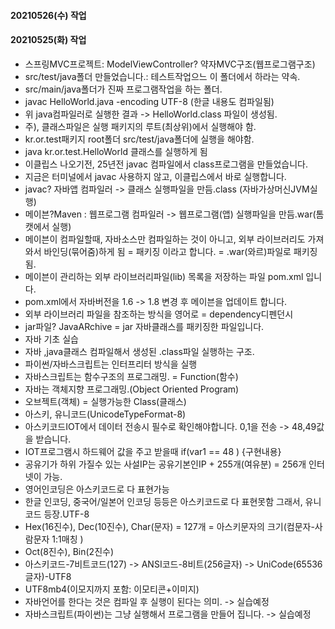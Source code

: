 #### 20210526(수) 작업

#### 20210525(화) 작업
- 스프링MVC프로젝트: ModelViewController? 약자MVC구조(웹프로그램구조)
- src/test/java폴더 만들었습니다.: 테스트작업으느 이 폴더에서 하라는 약속.
- src/main/java폴더가 진짜 프로그램작업을 하는 폴더.
- javac HelloWorld.java -encoding UTF-8 (한글 내용도 컴파일됨)
- 위 java컴파일러로 실행한 결과 -> HelloWorld.class 파일이 생성됨.
- 주), 클래스파일은 실행 패키지의 루트(최상위)에서 실행해야 함.
- kr.or.test패키지 root폴더 src/test/java폴더에 실행을 해야함.
- java kr.or.test.HelloWorld 클래스를 실행하게 됨
- 이클립스 나오기전, 25년전 javac 컴파일에서 class프로그램을 만들었습니다.
- 지금은 터미널에서 javac 사용하지 않고, 이클립스에서 바로 실행합니다.
- javac? 자바앱 컴파일러 -> 클래스 실행파일을 만듬.class (자바가상머신JVM실행)
- 메이븐?Maven : 웹프로그램 컴파일러 -> 웹프로그램(앱) 실행파일을 만듬.war(톰캣에서 실행)
- 메이븐이 컴파일할때, 자바소스만 컴파일하는 것이 아니고, 외부 라이브러리도 가져와서 바인딩(묶어줌)하게 됨 = 패키징 이라고 합니다. = .war(와르)파일로 패키징됨.
- 메이븐이 관리하는 외부 라이브러리파일(lib) 목록을 저장하는 파일 pom.xml 입니다.
- pom.xml에서 자바버전을 1.6 -> 1.8 변경 후 메이븐을 업데이트 합니다.
- 외부 라이브러리 파일을 참조하는 방식을 영어로 = dependency디펜던시
- jar파일? JavaARchive = jar 자바클래스를 패키징한 파일입니다.
- 자바 기초 실습 
- 자바 ,java클래스 컴파일해서 생성된 .class파일 실행하는 구조.
- 파이썬/자바스크립트는 인터프리터 방식을 실행
- 자바스크립트는 함수구조의 프로그래밍. = Function(함수)
- 자바는 객체지향 프로그래밍.(Object Oriented Program)
- 오브젝트(객체) = 실행가능한 Class(클래스)
- 아스키, 유니코드(UnicodeTypeFormat-8)
- 아스키코드IOT에서 데이터 전송시 필수로 확인해야합니다. 0,1을 전송 -> 48,49값을 받습니다.
- IOT프로그램시 하드웨어 값을 주고 받을때 if(var1 == 48 ) {구현내용}
- 공유기가 하위 가질수 있는 사설IP는 공유기본인IP + 255개(여유분) = 256개 인터넷이 가능.
- 영어인코딩은 아스키코드로 다 표현가능
- 한글 인코딩, 중국어/일본어 인코딩 등등은 아스키코드로 다 표현못함 그래서, 유니코드 등장.UTF-8   
- Hex(16진수), Dec(10진수), Char(문자) = 127개  = 아스키문자의 크기(컴문자-사람문자 1:1매칭 )
- Oct(8진수), Bin(2진수)
- 아스키코드-7비트코드(127) -> ANSI코드-8비트(256글자) -> UniCode(65536글자)-UTF8
- UTF8mb4(이모지까지 포함: 이모티콘+이미지)
- 자바언어를 한다는 것은 컴파일 후 실행이 된다는 의미. -> 실습예정
- 자바스크립트(파이썬)는 그냥 실행해서 프로그램을 만들어 집니다. -> 실습예정